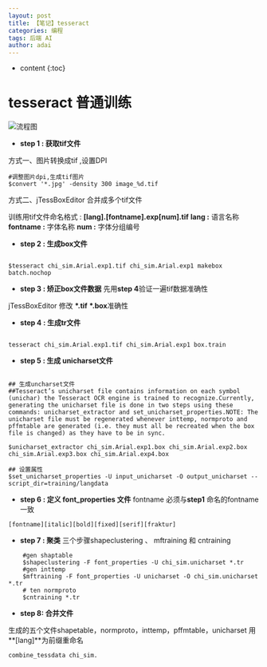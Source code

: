 ```yaml
---
layout: post
title: 【笔记】tesseract
categories: 编程
tags: 后端 AI
author: adai
---
```


* content
{:toc}


# tesseract 普通训练
![流程图]({{site.url}}/assets/2019-05-24/tesseract_training.svg)

* **step 1 : 获取tif文件** 

方式一、图片转换成tif ,设置DPI

```shell
#调整图片dpi,生成tif图片
$convert '*.jpg' -density 300 image_%d.tif
```

方式二、jTessBoxEditor 合并成多个tif文件

训练用tif文件命名格式 :  **[lang].[fontname].exp[num].tif**
**lang :** 语言名称
**fontname :** 字体名称
**num :** 字体分组编号

* **step 2 : 生成box文件**

```shell

$tesseract chi_sim.Arial.exp1.tif chi_sim.Arial.exp1 makebox batch.nochop

```

* **step 3 : 矫正box文件数据** 
先用**step 4**验证一遍tif数据准确性

jTessBoxEditor 修改 **\*.tif** **\*.box**准确性 

* **step 4 : 生成tr文件** 

```shell

tesseract chi_sim.Arial.exp1.tif chi_sim.Arial.exp1 box.train

```

* **step 5 : 生成 unicharset文件**

```shell

## 生成uncharset文件
##Tesseract’s unicharset file contains information on each symbol (unichar) the Tesseract OCR engine is trained to recognize.Currently, generating the unicharset file is done in two steps using these commands: unicharset_extractor and set_unicharset_properties.NOTE: The unicharset file must be regenerated whenever inttemp, normproto and pffmtable are generated (i.e. they must all be recreated when the box file is changed) as they have to be in sync.

$unicharset_extractor chi_sim.Arial.exp1.box chi_sim.Arial.exp2.box chi_sim.Arial.exp3.box chi_sim.Arial.exp4.box

## 设置属性
$set_unicharset_properties -U input_unicharset -O output_unicharset --script_dir=training/langdata

```

* **step 6 : 定义 font_properties 文件**
fontname 必须与**step1** 命名的fontname一致

```shell
[fontname][italic][bold][fixed][serif][fraktur]
```

* **step 7 : 聚类**
三个步骤shapeclustering 、 mftraining 和 cntraining

```shell
    #gen shaptable
    $shapeclustering -F font_properties -U chi_sim.unicharset *.tr
    #gen inttemp
    $mftraining -F font_properties -U unicharset -O chi_sim.unicharset *.tr
    # ten normproto
    $cntraining *.tr
```

* **step 8: 合并文件**

生成的五个文件shapetable，normproto，inttemp，pffmtable，unicharset 用**\[lang\]**为前缀重命名

```shell
combine_tessdata chi_sim.
```
